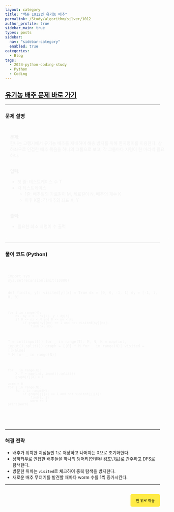 ```yaml
---
layout: category
title: "백준 1012번 유기농 배추"
permalink: /Study/algorithm/silver/1012
author_profile: true
sidebar_main: true
types: posts
sidebar:
  nav: "sidebar-category"
  enabled: true
categories:
  - Blog
tags:
  - 2024-python-coding-study
  - Python
  - Coding
---
```


## [유기농 배추 문제 바로 가기](https://www.acmicpc.net/problem/1012)

---

### 문제 설명

<div style="border: 1px solid rgba(255, 255, 255, 0.2); padding: 15px; border-radius: 5px; background-color: rgba(255, 255, 255, 0.05); color: #f1f1f1; width: 100%; text-align: left;">

<b>문제:</b><br>
한나는 고랭지에서 유기농 배추를 재배하며 해충 방지를 위해 흰지렁이를 이용한다. 상하좌우로 인접한 배추 묶음을 하나의 그룹으로 보고, 각 그룹마다 지렁이 한 마리씩 필요하다.<br><br>

<b>입력:</b><br>
- 첫 줄: 테스트케이스 수 T<br>
- 각 테스트케이스:  
  - 1줄: 배추밭의 가로길이 M, 세로길이 N, 배추의 개수 K  
  - 이후 K줄: 각 배추의 좌표 X, Y<br><br>

<b>출력:</b><br>
- 필요한 최소 지렁이 수 출력
</div>

---

### 풀이 코드 (Python)

<link rel="stylesheet" href="https://cdnjs.cloudflare.com/ajax/libs/highlight.js/11.8.0/styles/atom-one-dark.min.css">
<script src="https://cdnjs.cloudflare.com/ajax/libs/highlight.js/11.8.0/highlight.min.js"></script>
<script>hljs.highlightAll();</script>

<div style="padding:8px; border: 1px solid rgba(255, 255, 255, 0.2); border-radius:5px; background-color: rgba(255, 255, 255, 0.05); color: #f1f1f1; width: 100%; font-family: monospace;">
<pre><code class="python">
import sys
sys.setrecursionlimit(10000)

def find(x, y):
    visited[y][x] = True
    dx = [0, 0, -1, 1]
    dy = [-1, 1, 0, 0]

    for i in range(4):
        nx, ny = x + dx[i], y + dy[i]
        if 0 <= nx < M and 0 <= ny < N:
            if graph[ny][nx] == 1 and not visited[ny][nx]:
                find(nx, ny)

T = int(input())
for _ in range(T):
    M, N, K = map(int, input().split())
    graph = [[0] * M for _ in range(N)]
    visited = [[False] * M for _ in range(N)]

    for _ in range(K):
        X, Y = map(int, input().split())
        graph[Y][X] = 1

    worm = 0
    for j in range(N):
        for i in range(M):
            if graph[j][i] == 1 and not visited[j][i]:
                find(i, j)
                worm += 1
    print(worm)
</code></pre>
</div>

---

### 해결 전략

- 배추가 위치한 지점들만 1로 저장하고 나머지는 0으로 초기화한다.
- 상하좌우로 인접한 배추들을 하나의 덩어리(연결된 컴포넌트)로 간주하고 DFS로 탐색한다.
- 방문한 위치는 `visited`로 체크하여 중복 탐색을 방지한다.
- 새로운 배추 무더기를 발견할 때마다 worm 수를 1씩 증가시킨다.

---

<div style="text-align: right; margin-top: 30px;">
  <button onclick="scrollToTop()" style="
    padding: 10px 15px;
    background-color: #FFEB46;
    color: black;
    border: 2px solid #FFEB46;
    border-radius: 5px;
    cursor: pointer;
    font-size: 12px;">
    맨 위로 이동
  </button>
</div>

<script>
function scrollToTop() {
  window.scrollTo({ top: 0, behavior: 'smooth' });
}
</script>
